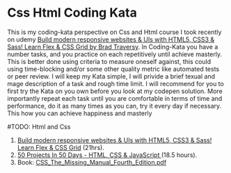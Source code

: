 # Css Html Coding Kata 

This is my coding-kata perspective on Css and Html course I took recently on udemy [Build modern responsive websites & UIs with HTML5, CSS3 & Sass! Learn Flex & CSS Grid by Brad Traversy](https://www.udemy.com/course/modern-html-css-from-the-beginning/). In Coding-Kata you have a number tasks, and you practice on each repetitively until achieve masterly. This is better done using criteria to measure oneself against, this could using time-blocking and/or some other quality metric like automated tests or peer review. I will keep my Kata simple, I will privide a brief texual and mage description of a task and rough time limit. I will recommend for you to first try the Kata on you own before you look at my codepen solution. More importantly repeat each task until you are comfortable in terms of time and performance, do it as many times as you can, try it every day if necessary. This how you can achieve happiness and masterly


#TODO: Html and Css

1. [Build modern responsive websites & UIs with HTML5, CSS3 & Sass! Learn Flex & CSS Grid](https://www.udemy.com/course/modern-html-css-from-the-beginning/learn/lecture/13285252#overview) (21hrs).
2. [
50 Projects In 50 Days - HTML, CSS & JavaScript
](https://www.udemy.com/course/50-projects-50-days/learn/lecture/23595288#overview) (18.5 hours).
3. Book: [CSS_The_Missing_Manual_Fourth_Edition.pdf]()

